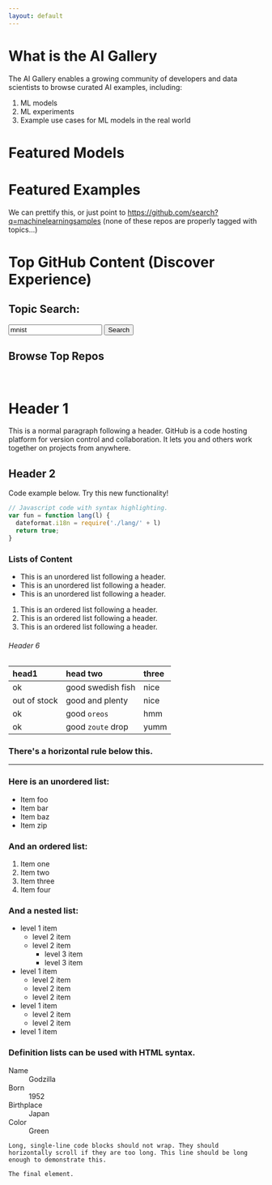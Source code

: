 ```yaml
---
layout: default
---
```



# What is the AI Gallery
The AI Gallery enables a growing community of developers and data scientists to browse curated AI examples, including:
1. ML models 
2. ML experiments
3. Example use cases for ML models in the real world

# Featured Models
<div class="github-card" data-github="onnx/models" data-width="400" data-height="" data-theme="default"></div>
<script src="//cdn.jsdelivr.net/github-cards/latest/widget.js"></script>

# Featured Examples
We can prettify this, or just point to https://github.com/search?q=machinelearningsamples (none of these repos are properly tagged with topics...)

# Top GitHub Content (Discover Experience)
## Topic Search: 
<input type='text' id='keyword' name='keyword' value='mnist'>
<input type="button" id="btnSearch" value="Search"/>
<div class="github-widget" data-type="search"></div>

## Browse Top Repos
<div id="browse_content">
    <div class="browse_result" style="display:inline-block; width:200; vertical-align: top">
        <div class="github-widget" data-type="browse" data-browseTopic="onnx"></div>
    </div>
    <div class="browse_result" style="display:inline-block; width:200; vertical-align: top">
        <div class="github-widget" data-type="browse" data-browseTopic="tensorflow"></div>
    </div>
</div>

<script src="./dist/bundle.js"></script>

# Header 1

This is a normal paragraph following a header. GitHub is a code hosting platform for version control and collaboration. It lets you and others work together on projects from anywhere.

## Header 2

Code example below. Try this new functionality!

```js
// Javascript code with syntax highlighting.
var fun = function lang(l) {
  dateformat.i18n = require('./lang/' + l)
  return true;
}
```

### Lists of Content

*   This is an unordered list following a header.
*   This is an unordered list following a header.
*   This is an unordered list following a header.

1.  This is an ordered list following a header.
2.  This is an ordered list following a header.
3.  This is an ordered list following a header.

###### Header 6

| head1        | head two          | three |
|:-------------|:------------------|:------|
| ok           | good swedish fish | nice  |
| out of stock | good and plenty   | nice  |
| ok           | good `oreos`      | hmm   |
| ok           | good `zoute` drop | yumm  |

### There's a horizontal rule below this.

* * *

### Here is an unordered list:

*   Item foo
*   Item bar
*   Item baz
*   Item zip

### And an ordered list:

1.  Item one
1.  Item two
1.  Item three
1.  Item four

### And a nested list:

- level 1 item
  - level 2 item
  - level 2 item
    - level 3 item
    - level 3 item
- level 1 item
  - level 2 item
  - level 2 item
  - level 2 item
- level 1 item
  - level 2 item
  - level 2 item
- level 1 item

### Definition lists can be used with HTML syntax.

<dl>
<dt>Name</dt>
<dd>Godzilla</dd>
<dt>Born</dt>
<dd>1952</dd>
<dt>Birthplace</dt>
<dd>Japan</dd>
<dt>Color</dt>
<dd>Green</dd>
</dl>

```
Long, single-line code blocks should not wrap. They should horizontally scroll if they are too long. This line should be long enough to demonstrate this.
```

```
The final element.
```
